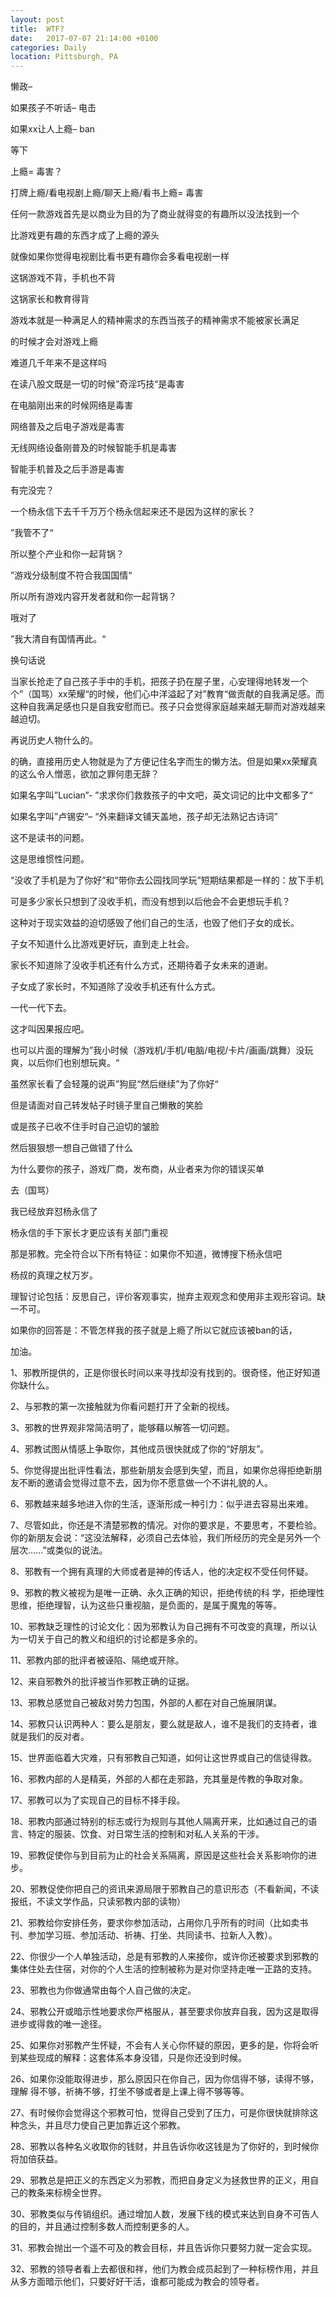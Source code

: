 ```yaml
---
layout: post
title:  WTF?
date:   2017-07-07 21:14:00 +0100
categories: Daily
location: Pittsburgh, PA
---
```


懒政–

如果孩子不听话– 电击

如果xx让人上瘾– ban

等下

上瘾= 毒害？

打牌上瘾/看电视剧上瘾/聊天上瘾/看书上瘾= 毒害

任何一款游戏首先是以商业为目的为了商业就得变的有趣所以没法找到一个

比游戏更有趣的东西才成了上瘾的源头

就像如果你觉得电视剧比看书更有趣你会多看电视剧一样

这锅游戏不背，手机也不背

这锅家长和教育得背

游戏本就是一种满足人的精神需求的东西当孩子的精神需求不能被家长满足

的时候才会对游戏上瘾

难道几千年来不是这样吗

在读八股文既是一切的时候”奇淫巧技“是毒害

在电脑刚出来的时候网络是毒害

网络普及之后电子游戏是毒害

无线网络设备刚普及的时候智能手机是毒害

智能手机普及之后手游是毒害

有完没完？

一个杨永信下去千千万万个杨永信起来还不是因为这样的家长？

”我管不了“

所以整个产业和你一起背锅？

”游戏分级制度不符合我国国情“

所以所有游戏内容开发者就和你一起背锅？

哦对了

”我大清自有国情再此。“


换句话说

当家长抢走了自己孩子手中的手机，把孩子扔在屋子里，心安理得地转发一个个”（国骂）xx荣耀“的时候，他们心中洋溢起了对”教育“做贡献的自我满足感。而这种自我满足感也只是自我安慰而已。孩子只会觉得家庭越来越无聊而对游戏越来越迫切。

再说历史人物什么的。

的确，直接用历史人物就是为了方便记住名字而生的懒方法。但是如果xx荣耀真的这么令人憎恶，欲加之罪何患无辞？

如果名字叫”Lucian”- ”求求你们救救孩子的中文吧，英文词记的比中文都多了“

如果名字叫”卢锡安“– “外来翻译文铺天盖地，孩子却无法熟记古诗词”

这不是读书的问题。

这是思维惯性问题。

“没收了手机是为了你好”和“带你去公园找同学玩”短期结果都是一样的：放下手机

可是多少家长只想到了没收手机，而没有想到以后他会不会更想玩手机？

这种对于现实效益的迫切感毁了他们自己的生活，也毁了他们子女的成长。

子女不知道什么比游戏更好玩，直到走上社会。

家长不知道除了没收手机还有什么方式，还期待着子女未来的道谢。

子女成了家长时，不知道除了没收手机还有什么方式。

一代一代下去。

这才叫因果报应吧。

也可以片面的理解为”我小时候（游戏机/手机/电脑/电视/卡片/画画/跳舞）没玩爽，以后你们也别想玩爽。“

虽然家长看了会轻蔑的说声”狗屁“然后继续”为了你好“

但是请面对自己转发帖子时镜子里自己懒散的笑脸

或是孩子已收不住手时自己迫切的皱脸

然后狠狠想一想自己做错了什么

为什么要你的孩子，游戏厂商，发布商，从业者来为你的错误买单

去（国骂）

我已经放弃怼杨永信了

杨永信的手下家长才更应该有关部门重视

那是邪教。完全符合以下所有特征：如果你不知道，微博搜下杨永信吧

杨叔的真理之杖万岁。

理智讨论包括：反思自己，评价客观事实，抛弃主观观念和使用非主观形容词。缺一不可。

如果你的回答是：不管怎样我的孩子就是上瘾了所以它就应该被ban的话，

加油。



1、邪教所提供的，正是你很长时间以来寻找却没有找到的。很奇怪，他正好知道你缺什么。

2、与邪教的第一次接触就为你看问题打开了全新的视线。

3、邪教的世界观非常简洁明了，能够藉以解答一切问题。

4、邪教试图从情感上争取你，其他成员很快就成了你的“好朋友”。

5、你觉得提出批评性看法，那些新朋友会感到失望，而且，如果你总得拒绝新朋友不断的邀请会觉得过意不去，因为你不愿意做一个不讲礼貌的人。

6、邪教越来越多地进入你的生活，逐渐形成一种引力：似乎进去容易出来难。

7、尽管如此，你还是不清楚邪教的情况。对你的要求是，不要思考，不要检验。你的新朋友会说：“这没法解释，必须自己去体验，我们所经历的完全是另外一个层次……”或类似的说法。

8、邪教有一个拥有真理的大师或者是神的传话人，他的决定权不受任何怀疑。

9、邪教的教义被视为是唯一正确、永久正确的知识，拒绝传统的科
学，拒绝理性思维，拒绝理智，认为这些只重视脑，是负面的，是属于魔鬼的等等。

10、邪教缺乏理性的讨论文化：因为邪教认为自己拥有不可改变的真理，所以认为一切关于自己的教义和组织的讨论都是多余的。

11、邪教内部的批评者被诬陷、隔绝或开除。

12、来自邪教外的批评被当作邪教正确的证据。

13、邪教总感觉自己被敌对势力包围，外部的人都在对自己施展阴谋。

14、邪教只认识两种人：要么是朋友，要么就是敌人，谁不是我们的支持者，谁就是我们的反对者。

15、世界面临着大灾难，只有邪教自己知道，如何让这世界或自己的信徒得救。

16、邪教内部的人是精英，外部的人都在走邪路，充其量是传教的争取对象。

17、邪教可以为了实现自己的目标不择手段。

18、邪教内部通过特别的标志或行为规则与其他人隔离开来，比如通过自己的语言、特定的服装、饮食、对日常生活的控制和对私人关系的干涉。

19、邪教促使你与到目前为止的社会关系隔离，原因是这些社会关系影响你的进步。

20、邪教促使你把自己的资讯来源局限于邪教自己的意识形态（不看新闻，不读报纸，不读文学作品，只读邪教内部的读物）

21、邪教给你安排任务，要求你参加活动，占用你几乎所有的时间（比如卖书刊、参加学习班、参加活动、祈祷、打坐、共同读书、拉新人入教）。

22、你很少一个人单独活动，总是有邪教的人来接你，或许你还被要求到邪教的集体住处去住宿，对你的个人生活的控制被称为是对你坚持走唯一正路的支持。

23、邪教也为你做通常由每个人自己做的决定。

24、邪教公开或暗示性地要求你严格服从，甚至要求你放弃自我，因为这是取得进步或得救的唯一途径。

25、如果你对邪教产生怀疑，不会有人关心你怀疑的原因，更多的是，你将会听到某些现成的解释：这套体系本身没错，只是你还没到时候。

26、如果你没能取得进步，那么原因只在你自己，因为你信得不够，读得不够，理解
得不够，祈祷不够，打坐不够或者是上课上得不够等等。

27、有时候你会觉得这个邪教可怕，觉得自己受到了压力，可是你很快就排除这种念头，并且尽力使自己更加靠近这个邪教。

28、邪教以各种名义收取你的钱财，并且告诉你收这钱是为了你好的，到时候你将加倍获益。

29、邪教总是把正义的东西定义为邪教，而把自身定义为拯救世界的正义，用自己的教条来标榜全世界。

30、邪教类似与传销组织。通过增加人数，发展下线的模式来达到自身不可告人的目的，并且通过控制多数人而控制更多的人。

31、邪教会抛出一个遥不可及的教会目标，并且告诉你只要努力就一定会实现。

32、邪教的领导者看上去都很和祥，他们为教会成员起到了一种标榜作用，并且从多方面暗示他们，只要好好干活，谁都可能成为教会的领导者。
